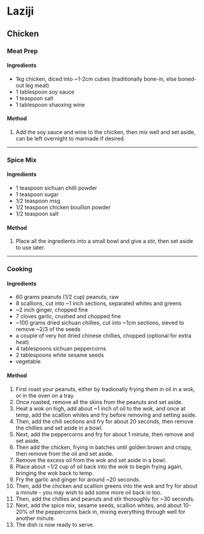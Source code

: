 # Laziji

## Chicken

### Meat Prep

#### Ingredients

* 1kg chicken, diced into ~1-2cm cubes (traditionally bone-in, else boned-out leg meat)
* 1 tablespoon soy sauce
* 1 teaspoon salt
* 1 tablespoon shaoxing wine

#### Method

1. Add the soy sauce and wine to the chicken, then mix well and set aside, can be left overnight to marinade if desired.

---

### Spice Mix

#### Ingredients

* 1 teaspoon sichuan chilli powder
* 1 teaspoon sugar
* 1/2 teaspoon msg
* 1/2 teaspoon chicken bouillon powder
* 1/2 teaspoon salt

#### Method

1. Place all the ingredients into a small bowl and give a stir, then set aside to use later.

---

### Cooking

#### Ingredients

* 60 grams peanuts (1/2 cup) peanuts, raw
* 8 scallions, cut into ~1 inch sections, separated whites and greens
* ~2 inch ginger, chopped fine
* 7 cloves garlic, crushed and chopped fine
* ~100 grams dried sichuan chillies, cut into ~1cm sections, sieved to remove ~2/3 of the seeds
* a couple of very hot dried chinese chillies, chopped (optional for extra heat)
* 4 tablespoons sichuan peppercorns
* 2 tablespoons white sesame seeds
* vegetable

#### Method

1. First roast your peanuts, either by tradionally frying them in oil in a wok, or in the oven on a tray.
1. Once roasted, remove all the skins from the peanuts and set aside.
1. Heat a wok on high, add about ~1 inch of oil to the wok, and once at temp, add the scallion whites and fry before removing and setting aside.
1. Then, add the chili sections and fry for about 20 seconds, then remove the chillies and set aside in a bowl.
1. Next, add the peppercorns and fry for about 1 minute, then remove and set aside.
1. Then add the chicken, frying in batches until golden brown and crispy, then remove from the oil and set aside.
1. Remove the excess oil from the wok and set aside in a bowl.
1. Place about ~1/2 cup of oil back into the wok to begin frying again, bringing the wok back to temp.
1. Fry the garlic and ginger for around ~20 seconds.
1. Then, add the chicken and scallion greens into the wok and fry for about a minute - you may wish to add some more oil back in too.
1. Then, add the chillies and peanuts and stir thoroughly for ~30 seconds.
1. Next, add the spice mix, sesame seeds, scallion whites, and about 10-20% of the peppercorns back in, mixing everything through well for another minute.
1. The dish is now ready to serve.
